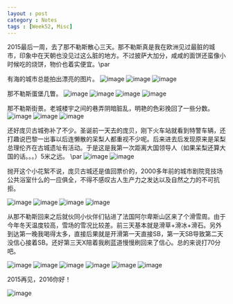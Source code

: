 ```yaml
---
layout : post
category : Notes
tags : [Week52, Misc]
---
```


2015最后一周，去了那不勒斯散心三天。那不勒斯真是我在欧洲见过最脏的城市，印象中在天朝也没见过这么脏的地方。不过披萨大加分，咸咸的面饼还蛮像小时候吃的烧饼，物价也着实便宜。\par

有海的城市总能拍出漂亮的图片。
![image](/images/blog/2015end/Naples1.JPG) 
![image](/images/blog/2015end/Naples2.JPG) 
![image](/images/blog/2015end/Naples3.JPG) 

<!-- more -->

那不勒斯蛋堡几瞥。
![image](/images/blog/2015end/Naples4.JPG) 
![image](/images/blog/2015end/Naples5.JPG) 
![image](/images/blog/2015end/Naples6.JPG) 
![image](/images/blog/2015end/Naples7.JPG) 

那不勒斯街景。老城楼宇之间的巷弄阴暗脏乱，明艳的色彩挽回了一些分数。
![image](/images/blog/2015end/Naples8.JPG) 
![image](/images/blog/2015end/Naples9.JPG) 
![image](/images/blog/2015end/Naples10.JPG) 

还好庞贝古城弥补了不少。圣诞前一天去的庞贝，刚下火车站就看到特警车辆，还打趣说巴黎一出事以后连懒散的呆梨人都重视不少呢。后来进去后发现原来是呆梨总理伦齐在古城遗址有活动。于是这是我第一次距离大国领导人（如果呆梨还算大国的话。。。）5米之远。 \par
![image](/images/blog/2015end/Pompeii5.JPG) 
![image](/images/blog/2015end/Pompeii6.JPG) 


抛开这个小花絮不说，庞贝古城还是值回票价的，2000多年前的城市剧院竞技场公共浴室什么的一应俱全，不得不感叹古人生产力之发达以及自然之力的不可抗拒。

![image](/images/blog/2015end/Pompeii1.jpg) 
![image](/images/blog/2015end/Pompeii2.jpg) 
![image](/images/blog/2015end/Pompeii3.JPG) 
![image](/images/blog/2015end/Pompeii4.JPG) 

从那不勒斯回来之后就伙同小伙伴们钻进了法国阿尔卑斯山区来了个滑雪周。由于今年冬天温度较高，雪场的雪况比较差。前三天基本就是滑草+滑冰+滑石。另外到达第一晚我喝得太多，直接后果就是开滑第一天直接SB，第一天SB导致第二天没信心接着SB。还好第三天X陪着我刷蓝道慢慢刷回来了信心。总的来说打70分吧。

![image](/images/blog/2015end/Ski1.JPG) 
![image](/images/blog/2015end/Ski2.JPG)
![image](/images/blog/2015end/Ski3.JPG)
![image](/images/blog/2015end/Ski4.JPG)
![image](/images/blog/2015end/Ski5.JPG)
![image](/images/blog/2015end/Ski6.JPG)

2015再见，2016你好！

![image](/images/blog/2015end/20152016.jpg)
